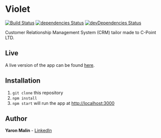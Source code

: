 # Violet 
[![Build Status](https://travis-ci.org/yaron1m/violet.svg?branch=master)](https://travis-ci.org/yaron1m/violet?branch=master)
[![dependencies Status](https://david-dm.org/yaron1m/violet/status.svg?path=client)](https://david-dm.org/yaron1m/violet?path=client)
[![devDependencies Status](https://david-dm.org/yaron1m/violet/dev-status.svg)](https://david-dm.org/yaron1m/violet?type=dev)

Customer Relationship Management System (CRM) tailor made to C-Point LTD.

## Live
A live version of the app can be found [here](https://violet.c-point.co.il/).

## Installation
1. `git clone` this repository
2. `npm install`
3. `npm start` will run the app at [http://localhost:3000](http://localhost:3000)

## Author
**Yaron Malin** - [LinkedIn](https://www.linkedin.com/in/yaron-malin/)
